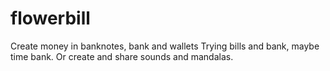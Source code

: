 # flowerbill
Create money in banknotes, bank and wallets 
Trying bills and bank, maybe time bank.
Or create and share sounds and mandalas.

